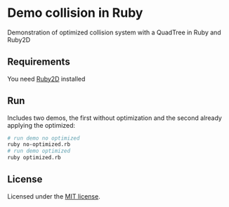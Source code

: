 # Demo collision in Ruby
Demonstration of optimized collision system with a QuadTree in Ruby and Ruby2D

## Requirements
You need [Ruby2D](https://www.ruby2d.com/) installed

## Run
Includes two demos, the first without optimization and the second already applying the optimized:

```bash
# run demo no optimized
ruby no-optimized.rb
# run demo optimized
ruby optimized.rb
```

## License
Licensed under the [MIT license](https://opensource.org/licenses/MIT).